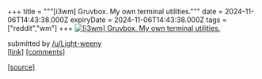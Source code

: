 +++
title = """[i3wm] Gruvbox. My own terminal utilities."""
date = 2024-11-06T14:43:38.000Z
expiryDate = 2024-11-06T14:43:38.000Z
tags = ["reddit","wm"]
+++
[![[i3wm] Gruvbox. My own terminal utilities.](https://b.thumbs.redditmedia.com/ObYAndphBNK532RVjh_D57VkdgdExxL_5g_uGUxhcZg.jpg "[i3wm] Gruvbox. My own terminal utilities.")](https://www.reddit.com/r/unixporn/comments/1gl02xq/i3wm_gruvbox_my_own_terminal_utilities/)

submitted by [/u/Light-weeny](https://www.reddit.com/user/Light-weeny)  
[\[link\]](https://www.reddit.com/gallery/1gl02xq) [\[comments\]](https://www.reddit.com/r/unixporn/comments/1gl02xq/i3wm_gruvbox_my_own_terminal_utilities/)

[[source]](https://www.reddit.com/r/unixporn/comments/1gl02xq/i3wm_gruvbox_my_own_terminal_utilities/)
